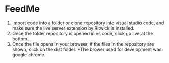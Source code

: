 # FeedMe
1. Import code into a folder or clone repository into visual studio code, and make sure the 
    live server extension by Ritwick is installed.
2. Once the folder repository is opened in vs code, click go live at the bottom.
3. Once the file opens in your browser, if the files in the repository are shown, click on the dist folder.
*The brower used for development was google chrome.
